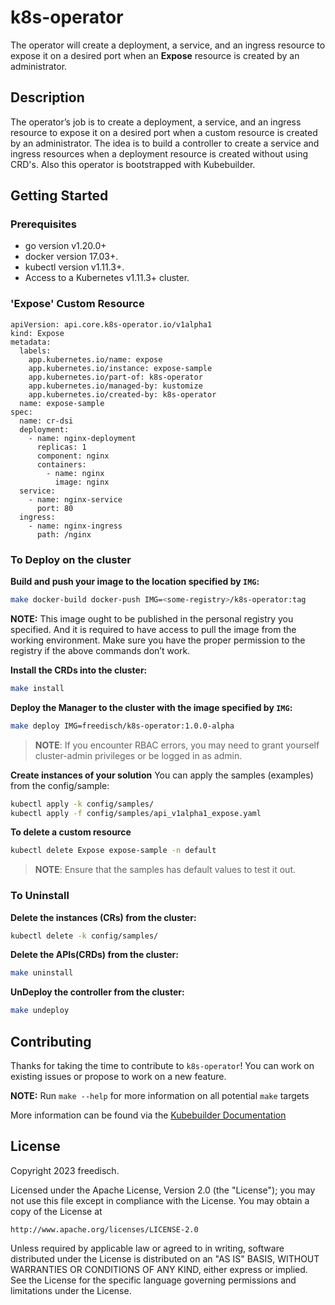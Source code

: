 # k8s-operator

The operator will create a deployment, a service, and an ingress resource to expose it on a desired port when an **Expose** resource is created by an administrator.

## Description

The operator’s job is to create a deployment, a service, and an ingress resource to expose it on a desired port when a custom resource is created by an administrator. The idea is to build a controller to create a service and ingress resources when a deployment resource is created without using CRD's. Also this operator is bootstrapped with Kubebuilder.

## Getting Started

### Prerequisites

- go version v1.20.0+
- docker version 17.03+.
- kubectl version v1.11.3+.
- Access to a Kubernetes v1.11.3+ cluster.

### 'Expose' Custom Resource

```
apiVersion: api.core.k8s-operator.io/v1alpha1
kind: Expose
metadata:
  labels:
    app.kubernetes.io/name: expose
    app.kubernetes.io/instance: expose-sample
    app.kubernetes.io/part-of: k8s-operator
    app.kubernetes.io/managed-by: kustomize
    app.kubernetes.io/created-by: k8s-operator
  name: expose-sample
spec:
  name: cr-dsi
  deployment:
    - name: nginx-deployment
      replicas: 1
      component: nginx
      containers:
        - name: nginx
          image: nginx
  service:
    - name: nginx-service
      port: 80
  ingress:
    - name: nginx-ingress
      path: /nginx

```

### To Deploy on the cluster

**Build and push your image to the location specified by `IMG`:**

```sh
make docker-build docker-push IMG=<some-registry>/k8s-operator:tag
```

**NOTE:** This image ought to be published in the personal registry you specified.
And it is required to have access to pull the image from the working environment.
Make sure you have the proper permission to the registry if the above commands don’t work.

**Install the CRDs into the cluster:**

```sh
make install
```

**Deploy the Manager to the cluster with the image specified by `IMG`:**

```sh
make deploy IMG=freedisch/k8s-operator:1.0.0-alpha
```

> **NOTE**: If you encounter RBAC errors, you may need to grant yourself cluster-admin
> privileges or be logged in as admin.

**Create instances of your solution**
You can apply the samples (examples) from the config/sample:

```sh
kubectl apply -k config/samples/
kubectl apply -f config/samples/api_v1alpha1_expose.yaml
```

**To delete a custom resource**

```sh
kubectl delete Expose expose-sample -n default
```

> **NOTE**: Ensure that the samples has default values to test it out.

### To Uninstall

**Delete the instances (CRs) from the cluster:**

```sh
kubectl delete -k config/samples/
```

**Delete the APIs(CRDs) from the cluster:**

```sh
make uninstall
```

**UnDeploy the controller from the cluster:**

```sh
make undeploy
```

## Contributing

Thanks for taking the time to contribute to `k8s-operator`! You can work on existing issues or propose to work on a new feature.

**NOTE:** Run `make --help` for more information on all potential `make` targets

More information can be found via the [Kubebuilder Documentation](https://book.kubebuilder.io/introduction.html)

## License

Copyright 2023 freedisch.

Licensed under the Apache License, Version 2.0 (the "License");
you may not use this file except in compliance with the License.
You may obtain a copy of the License at

    http://www.apache.org/licenses/LICENSE-2.0

Unless required by applicable law or agreed to in writing, software
distributed under the License is distributed on an "AS IS" BASIS,
WITHOUT WARRANTIES OR CONDITIONS OF ANY KIND, either express or implied.
See the License for the specific language governing permissions and
limitations under the License.
